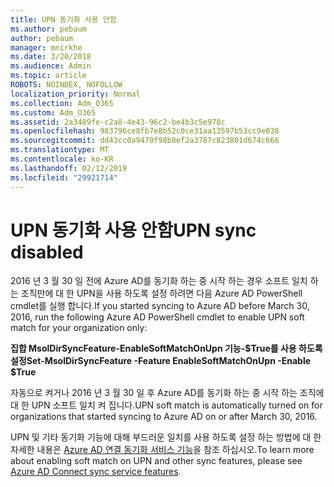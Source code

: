 ```yaml
---
title: UPN 동기화 사용 안함
ms.author: pebaum
author: pebaum
manager: mnirkhe
ms.date: 3/20/2018
ms.audience: Admin
ms.topic: article
ROBOTS: NOINDEX, NOFOLLOW
localization_priority: Normal
ms.collection: Adm_O365
ms.custom: Adm_O365
ms.assetid: 2a3489fe-c2a8-4e43-96c2-be4b3c5e978c
ms.openlocfilehash: 983796ce8fb7e8b52c0ce31aa13597b53cc9e038
ms.sourcegitcommit: dd43cc0a9470f98b8ef2a3787c823801d674c666
ms.translationtype: MT
ms.contentlocale: ko-KR
ms.lasthandoff: 02/12/2019
ms.locfileid: "29921714"
---
```

# <a name="upn-sync-disabled"></a><span data-ttu-id="eb2d2-102">UPN 동기화 사용 안함</span><span class="sxs-lookup"><span data-stu-id="eb2d2-102">UPN sync disabled</span></span>

<span data-ttu-id="eb2d2-103">2016 년 3 월 30 일 전에 Azure AD를 동기화 하는 중 시작 하는 경우 소프트 일치 하는 조직만에 대 한 UPN을 사용 하도록 설정 하려면 다음 Azure AD PowerShell cmdlet를 실행 합니다.</span><span class="sxs-lookup"><span data-stu-id="eb2d2-103">If you started syncing to Azure AD before March 30, 2016, run the following Azure AD PowerShell cmdlet to enable UPN soft match for your organization only:</span></span>
  
 <span data-ttu-id="eb2d2-104">**집합 MsolDirSyncFeature-EnableSoftMatchOnUpn 기능-$True를 사용 하도록 설정**</span><span class="sxs-lookup"><span data-stu-id="eb2d2-104">**Set-MsolDirSyncFeature -Feature EnableSoftMatchOnUpn -Enable $True**</span></span>
  
<span data-ttu-id="eb2d2-105">자동으로 켜거나 2016 년 3 월 30 일 후 Azure AD를 동기화 하는 중 시작 하는 조직에 대 한 UPN 소프트 일치 켜 집니다.</span><span class="sxs-lookup"><span data-stu-id="eb2d2-105">UPN soft match is automatically turned on for organizations that started syncing to Azure AD on or after March 30, 2016.</span></span>
  
<span data-ttu-id="eb2d2-106">UPN 및 기타 동기화 기능에 대해 부드러운 일치를 사용 하도록 설정 하는 방법에 대 한 자세한 내용은 [Azure AD 연결 동기화 서비스 기능](https://docs.microsoft.com/azure/active-directory/connect/active-directory-aadconnectsyncservice-features)을 참조 하십시오.</span><span class="sxs-lookup"><span data-stu-id="eb2d2-106">To learn more about enabling soft match on UPN and other sync features, please see [Azure AD Connect sync service features](https://docs.microsoft.com/azure/active-directory/connect/active-directory-aadconnectsyncservice-features).</span></span>
  

